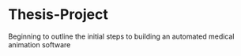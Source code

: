# Thesis-Project
Beginning to outline the initial steps to building an automated medical animation software
